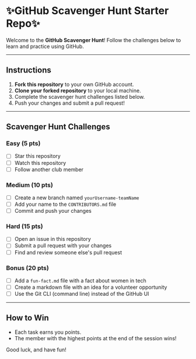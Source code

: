 #  ✨GitHub Scavenger Hunt Starter Repo✨

Welcome to the **GitHub Scavenger Hunt**! Follow the challenges below to learn and practice using GitHub. 

---

## Instructions
1. **Fork this repository** to your own GitHub account.
2. **Clone your forked repository** to your local machine.
3. Complete the scavenger hunt challenges listed below.
4. Push your changes and submit a pull request!

---

## Scavenger Hunt Challenges

###  Easy (5 pts)
- [ ] Star this repository 
- [ ] Watch this repository 
- [ ] Follow another club member 

###  Medium (10 pts)
- [ ] Create a new branch named `yourUsername-teamName`
- [ ] Add your name to the `CONTRIBUTORS.md` file
- [ ] Commit and push your changes 

### Hard (15 pts)
- [ ] Open an issue in this repository 
- [ ] Submit a pull request with your changes 
- [ ] Find and review someone else's pull request 

### Bonus (20 pts)
- [ ] Add a `fun-fact.md` file with a fact about women in tech 
- [ ] Create a markdown file with an idea for a volunteer opportunity 
- [ ] Use the Git CLI (command line) instead of the GitHub UI 

---

## How to Win
- Each task earns you points.
- The member with the highest points at the end of the session wins!

Good luck, and have fun!
